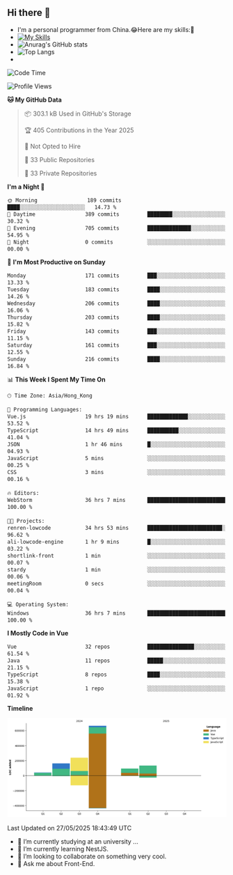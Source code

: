 ## Hi there 👋
- I'm a personal programmer from China.😂Here are my skills:🤔
- [![My Skills](https://skillicons.dev/icons?i=js,html,css,vue,typescript,java,golang)](https://skillicons.dev)
- ![Anurag's GitHub stats](https://github-readme-stats.vercel.app/api?username=FluffyChi-Xing&count_private=true&show_icons=true&theme=radical)
- ![Top Langs](https://github-readme-stats.vercel.app/api/top-langs/?username=FluffyChi-Xing)
- <!--START_SECTION:waka-->
![Code Time](http://img.shields.io/badge/Code%20Time-1%2C531%20hrs%2023%20mins-blue)

![Profile Views](http://img.shields.io/badge/Profile%20Views-0-blue)

**🐱 My GitHub Data** 

> 📦 303.1 kB Used in GitHub's Storage 
 > 
> 🏆 405 Contributions in the Year 2025
 > 
> 🚫 Not Opted to Hire
 > 
> 📜 33 Public Repositories 
 > 
> 🔑 33 Private Repositories 
 > 
**I'm a Night 🦉** 

```text
🌞 Morning                189 commits         ████░░░░░░░░░░░░░░░░░░░░░   14.73 % 
🌆 Daytime                389 commits         ████████░░░░░░░░░░░░░░░░░   30.32 % 
🌃 Evening                705 commits         ██████████████░░░░░░░░░░░   54.95 % 
🌙 Night                  0 commits           ░░░░░░░░░░░░░░░░░░░░░░░░░   00.00 % 
```
📅 **I'm Most Productive on Sunday** 

```text
Monday                   171 commits         ███░░░░░░░░░░░░░░░░░░░░░░   13.33 % 
Tuesday                  183 commits         ████░░░░░░░░░░░░░░░░░░░░░   14.26 % 
Wednesday                206 commits         ████░░░░░░░░░░░░░░░░░░░░░   16.06 % 
Thursday                 203 commits         ████░░░░░░░░░░░░░░░░░░░░░   15.82 % 
Friday                   143 commits         ███░░░░░░░░░░░░░░░░░░░░░░   11.15 % 
Saturday                 161 commits         ███░░░░░░░░░░░░░░░░░░░░░░   12.55 % 
Sunday                   216 commits         ████░░░░░░░░░░░░░░░░░░░░░   16.84 % 
```


📊 **This Week I Spent My Time On** 

```text
🕑︎ Time Zone: Asia/Hong_Kong

💬 Programming Languages: 
Vue.js                   19 hrs 19 mins      █████████████░░░░░░░░░░░░   53.52 % 
TypeScript               14 hrs 49 mins      ██████████░░░░░░░░░░░░░░░   41.04 % 
JSON                     1 hr 46 mins        █░░░░░░░░░░░░░░░░░░░░░░░░   04.93 % 
JavaScript               5 mins              ░░░░░░░░░░░░░░░░░░░░░░░░░   00.25 % 
CSS                      3 mins              ░░░░░░░░░░░░░░░░░░░░░░░░░   00.16 % 

🔥 Editors: 
WebStorm                 36 hrs 7 mins       █████████████████████████   100.00 % 

🐱‍💻 Projects: 
renren-lowcode           34 hrs 53 mins      ████████████████████████░   96.62 % 
ali-lowcode-engine       1 hr 9 mins         █░░░░░░░░░░░░░░░░░░░░░░░░   03.22 % 
shortlink-front          1 min               ░░░░░░░░░░░░░░░░░░░░░░░░░   00.07 % 
stardy                   1 min               ░░░░░░░░░░░░░░░░░░░░░░░░░   00.06 % 
meetingRoom              0 secs              ░░░░░░░░░░░░░░░░░░░░░░░░░   00.04 % 

💻 Operating System: 
Windows                  36 hrs 7 mins       █████████████████████████   100.00 % 
```

**I Mostly Code in Vue** 

```text
Vue                      32 repos            ███████████████░░░░░░░░░░   61.54 % 
Java                     11 repos            █████░░░░░░░░░░░░░░░░░░░░   21.15 % 
TypeScript               8 repos             ████░░░░░░░░░░░░░░░░░░░░░   15.38 % 
JavaScript               1 repo              ░░░░░░░░░░░░░░░░░░░░░░░░░   01.92 % 
```



**Timeline**

![Lines of Code chart](https://raw.githubusercontent.com/FluffyChi-Xing/FluffyChi-Xing/main/assets/bar_graph.png)


 Last Updated on 27/05/2025 18:43:49 UTC
<!--END_SECTION:waka-->
- 🔭 I’m currently studying at an university ...
- 🌱 I’m currently learning NestJS.
- 👯 I’m looking to collaborate on something very cool.
- 💬 Ask me about Front-End.
